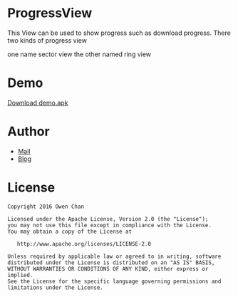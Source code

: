 ProgressView
============

This View can be used to show progress such as download progress. There two kinds of progress view

one name sector view the other named ring view

Demo
====
[ Download demo.apk ](https://github.com/demo.apk)


Author
========

- [Mail](zongwen.chen@qq.com)
- [Blog](http://blog.csdn.net/owenchan1987)

License
=======

    Copyright 2016 Owen Chan

    Licensed under the Apache License, Version 2.0 (the "License");
    you may not use this file except in compliance with the License.
    You may obtain a copy of the License at

       http://www.apache.org/licenses/LICENSE-2.0

    Unless required by applicable law or agreed to in writing, software
    distributed under the License is distributed on an "AS IS" BASIS,
    WITHOUT WARRANTIES OR CONDITIONS OF ANY KIND, either express or implied.
    See the License for the specific language governing permissions and
    limitations under the License.

